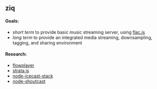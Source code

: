 ## ziq

#### Goals:
- *short term* to provide basic music streaming server, using [flac.js][flac.js]
- *long term* to provide an integrated media streaming, downsampling, tagging, and sharing environment

#### Research:
- [flowplayer][flowplayer]
- [strata.js][strata]
- [node-icecast-stack][icecast]
- [node-shoutcast][shoutcast]

 [flac.js]: https://github.com/ofmlabs/flac.js
 [flowplayer]: https://github.com/flowplayer/flowplayer
 [strata]: https://github.com/mjijackson/strata
 [icecast]: https://github.com/TooTallNate/node-icecast-stack
 [shoutcast]: https://github.com/ncb000gt/node-shoutcast

